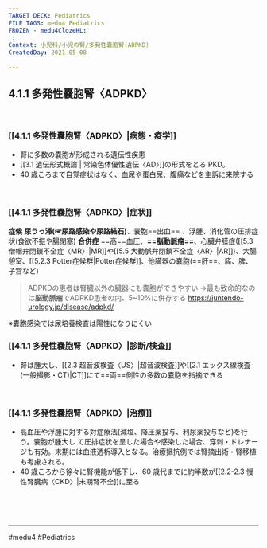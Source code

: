 ```yaml
---
TARGET DECK: Pediatrics
FILE TAGS: medu4 Pediatrics
FROZEN - medu4ClozeHL:
 : 
Context: 小児科/小児の腎/多発性嚢胞腎(ADPKD)
CreatedDay: 2021-05-08

---
```


## 4.1.1 多発性嚢胞腎〈ADPKD〉



<br>

### [[4.1.1  多発性嚢胞腎〈ADPKD〉|病態・疫学]]
* 腎に多数の嚢胞が形成される遺伝性疾患
* [[3.1 遺伝形式概論 | 常染色体優性遺伝〈AD〉]]の形式をとる PKD。
* 40 歳ころまで自覚症状はなく、血尿や蛋白尿、腹痛などを主訴に来院する

<br>

### [[4.1.1  多発性嚢胞腎〈ADPKD〉|症状]]
**症候**
**尿うっ滞(☞尿路感染や尿路結石)**、嚢胞==出血== 、浮腫、消化管の圧排症状(食欲不振や腸閉塞)
**合併症**
==高==血圧、**==脳動脈瘤==**、心臓弁膜症([[5.3 僧帽弁閉鎖不全症〈MR〉|MR]]や[[5.5 大動脈弁閉鎖不全症〈AR〉|AR]])、大腸憩室、[[5.2.3 Potter症候群|Potter症候群]]、他臓器の嚢胞(==肝==、膵、脾、子宮など)
<!--ID: 1620529862479-->



>ADPKDの患者は腎臓以外の臓器にも嚢胞ができやすい
>->最も致命的なのは**脳動脈瘤**でADPKD患者の内、5~10%に併存する
>https://juntendo-urology.jp/disease/adpkd/


※嚢胞感染では尿培養検査は陽性になりにくい
<br>

### [[4.1.1  多発性嚢胞腎〈ADPKD〉|診断/検査]]
* 腎は腫大し、[[2.3 超音波検査〈US〉|超音波検査]]や[[2.1 エックス線検査(一般撮影・CT)|CT]]にて==両==側性の多数の嚢胞を指摘できる
<!--ID: 1620466125498-->


<br>

### [[4.1.1  多発性嚢胞腎〈ADPKD〉|治療]]
* 高血圧や浮腫に対する対症療法(減塩、降圧薬投与、利尿薬投与など)を行う。嚢胞が腫大し て圧排症状を呈した場合や感染した場合、穿刺・ドレナージも有効。末期には血液透析導入となる。治療抵抗例では腎摘出術・腎移植も考慮される。
* 40 歳ころから徐々に腎機能が低下し、60 歳代までに約半数が[[2.2-2.3 慢性腎臓病〈CKD〉|末期腎不全]]に至る


<br><br><br>

---
#medu4 #Pediatrics
